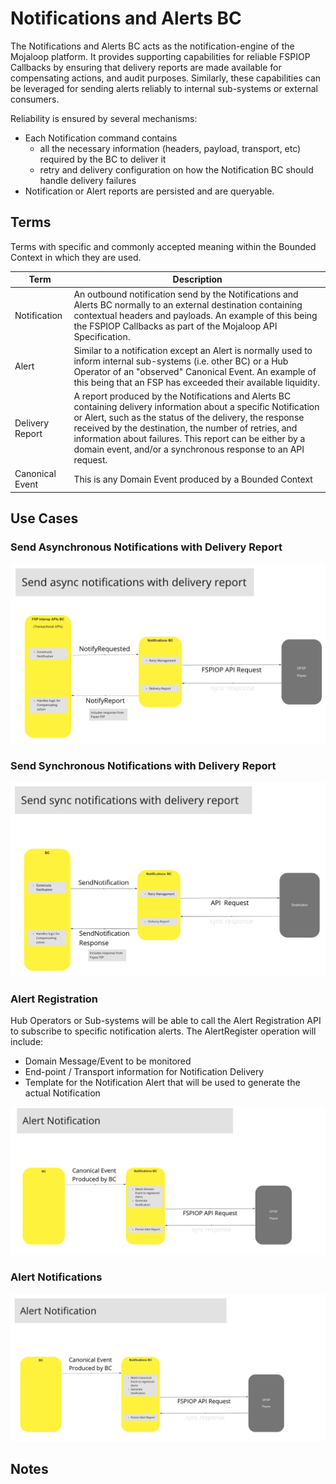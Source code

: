 # Notifications and Alerts BC

The Notifications and Alerts BC acts as the notification-engine of the Mojaloop platform. It provides supporting capabilities for reliable FSPIOP Callbacks by ensuring that delivery reports are made available for compensating actions, and audit purposes. Similarly, these capabilities can be leveraged for sending alerts reliably to internal sub-systems or external consumers.

Reliability is ensured by several mechanisms:

- Each Notification command contains
  - all the necessary information (headers, payload, transport, etc) required by the BC to deliver it
  - retry and delivery configuration on how the Notification BC should handle delivery failures
- Notification or Alert reports are persisted and are queryable.

## Terms

Terms with specific and commonly accepted meaning within the Bounded Context in which they are used.

| Term | Description |
|---|---|
| Notification | An outbound notification send by the Notifications and Alerts BC normally to an external destination containing contextual headers and payloads. An example of this being the FSPIOP Callbacks as part of the Mojaloop API Specification. |
| Alert | Similar to a notification except an Alert is normally used to inform internal sub-systems (i.e. other BC) or a Hub Operator of an "observed" Canonical Event. An example of this being that an FSP has exceeded their available liquidity. |
| Delivery Report | A report produced by the Notifications and Alerts BC containing delivery information about a specific Notification or Alert, such as the status of the delivery, the response received by the destination, the number of retries, and information about failures. This report can be either by a domain event, and/or a synchronous response to an API request. |
| Canonical Event | This is any Domain Event produced by a Bounded Context |

## Use Cases

### Send Asynchronous Notifications with Delivery Report

![Use Case - Send Async Notifications with Delivery Report](./assets/sendAsyncNotificationWithDeliveryReport.png)

### Send Synchronous Notifications with Delivery Report

![Use Case - Send Sync Notifications with Delivery Report](./assets/sendSyncNotificationWithDeliveryReport.png)

<!-- Footnotes themselves at the bottom. -->

### Alert Registration

Hub Operators or Sub-systems will be able to call the Alert Registration API to subscribe to specific notification alerts. The AlertRegister operation will include:

- Domain Message/Event to be monitored
- End-point / Transport information for Notification Delivery
- Template for the Notification Alert that will be used to generate the actual Notification

![Use Case - Send Sync Notifications with Delivery Report](./assets/alertRegistration.png)

### Alert Notifications

![Use Case - Send Sync Notifications with Delivery Report](./assets/alertNotification.png)

<!-- Footnotes themselves at the bottom. -->
## Notes

[^1]: Common Interfaces: [Mojaloop Common Interface List](../../commonInterfaces.md)
